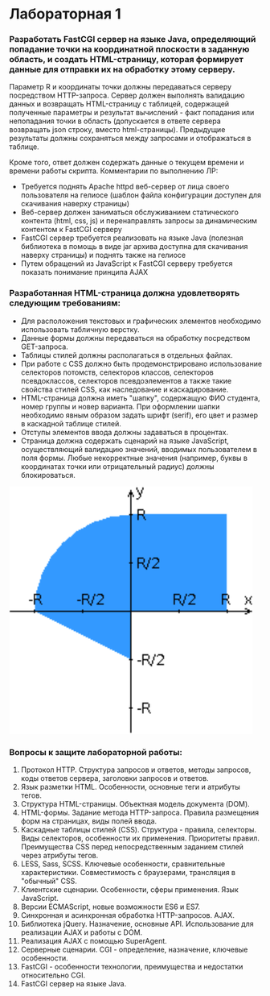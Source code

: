# Лабораторная 1

### **Разработать FastCGI сервер на языке Java, определяющий попадание точки на координатной плоскости в заданную область, и создать HTML-страницу, которая формирует данные для отправки их на обработку этому серверу.**

Параметр R и координаты точки должны передаваться серверу посредством HTTP-запроса. Сервер должен выполнять валидацию данных и возвращать HTML-страницу с таблицей, содержащей полученные параметры и результат вычислений - факт попадания или непопадания точки в область (допускается в ответе сервера возвращать json строку, вместо html-страницы). Предыдущие результаты должны сохраняться между запросами и отображаться в таблице.

Кроме того, ответ должен содержать данные о текущем времени и времени работы скрипта.
Комментарии по выполнению ЛР:

-    Требуется поднять Apache httpd веб-сервер от лица своего пользователя на гелиосе (шаблон файла конфигурации доступен для скачивания наверху страницы)
-    Веб-сервер должен заниматься обслуживанием статического контента (html, css, js) и перенаправлять запросы за динамическим контентом к FastCGI серверу
-    FastCGI сервер требуется реализовать на языке Java (полезная библиотека в помощь в виде jar архива доступна для скачивания наверху страницы) и поднять также на гелиосе
-    Путем обращений из JavaScript к FastCGI серверу требуется показать понимание принципа AJAX

### **Разработанная HTML-страница должна удовлетворять следующим требованиям:**

-    Для расположения текстовых и графических элементов необходимо использовать табличную верстку.
-    Данные формы должны передаваться на обработку посредством GET-запроса.
-    Таблицы стилей должны располагаться в отдельных файлах.
-    При работе с CSS должно быть продемонстрировано использование селекторов потомств, селекторов классов, селекторов псевдоклассов, селекторов псевдоэлементов а также такие свойства стилей CSS, как наследование и каскадирование.
-    HTML-страница должна иметь "шапку", содержащую ФИО студента, номер группы и новер варианта. При оформлении шапки необходимо явным образом задать шрифт (serif), его цвет и размер в каскадной таблице стилей.
-    Отступы элементов ввода должны задаваться в процентах.
-    Страница должна содержать сценарий на языке JavaScript, осуществляющий валидацию значений, вводимых пользователем в поля формы. Любые некорректные значения (например, буквы в координатах точки или отрицательный радиус) должны блокироваться.

![area.png](resources/images/area.png)

### **Вопросы к защите лабораторной работы:**

1.    Протокол HTTP. Структура запросов и ответов, методы запросов, коды ответов сервера, заголовки запросов и ответов.
2.    Язык разметки HTML. Особенности, основные теги и атрибуты тегов.
3.    Структура HTML-страницы. Объектная модель документа (DOM).
4.    HTML-формы. Задание метода HTTP-запроса. Правила размещения форм на страницах, виды полей ввода.
5.    Каскадные таблицы стилей (CSS). Структура - правила, селекторы. Виды селекторов, особенности их применения. Приоритеты правил. Преимущества CSS перед непосредственным заданием стилей через атрибуты тегов.
6.    LESS, Sass, SCSS. Ключевые особенности, сравнительные характеристики. Совместимость с браузерами, трансляция в "обычный" CSS.
7.    Клиентские сценарии. Особенности, сферы применения. Язык JavaScript.
8.    Версии ECMAScript, новые возможности ES6 и ES7.
9.    Синхронная и асинхронная обработка HTTP-запросов. AJAX.
10.    Библиотека jQuery. Назначение, основные API. Использование для реализации AJAX и работы с DOM.
11.    Реализация AJAX с помощью SuperAgent.
12.    Серверные сценарии. CGI - определение, назначение, ключевые особенности.
13.    FastCGI - особенности технологии, преимущества и недостатки относительно CGI.
14.    FastCGI сервер на языке Java.


